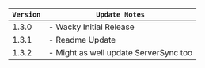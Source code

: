 | `Version` | `Update Notes`    |
|-----------|-------------------|
| 1.3.0     | - Wacky Initial Release |
| 1.3.1     | - Readme Update |
| 1.3.2     | - Might as well update ServerSync too |
